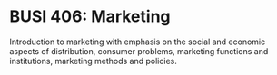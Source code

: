 # BUSI 406: Marketing

Introduction to marketing with emphasis on the social and economic aspects of distribution, consumer problems, marketing functions and institutions, marketing methods and policies.